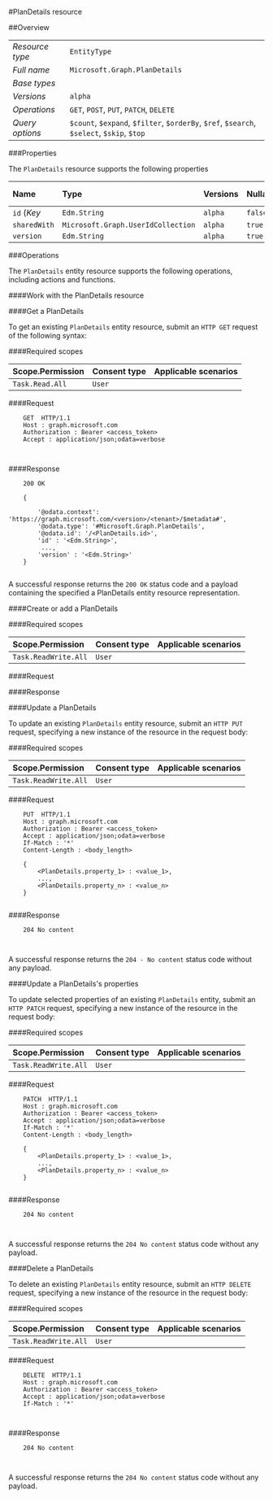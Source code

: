 #PlanDetails resource

 



##Overview

|  |  | 
| :-- | :-- | 
| _Resource type_ | `EntityType` | 
| _Full name_ | `Microsoft.Graph.PlanDetails` | 
| _Base types_ |  | 
| _Versions_ | `alpha` | 
| _Operations_ | `GET`, `POST`, `PUT`, `PATCH`, `DELETE` | 
| _Query options_ | `$count`, `$expand`, `$filter`, `$orderBy`, `$ref`, `$search`, `$select`, `$skip`, `$top` | 


###Properties

The `PlanDetails` resource supports the following properties 

| Name | Type | Versions | Nullable | Unicode | Writeable | Required to create | Default value | Comments | 
| :-- | :-- | :-- | :-- | :-- | :-- | :-- | :-- | :-- | 
| `id` (_Key_ | `Edm.String` | `alpha` | `false` | `false` | `true` | `true` |  |  | 
| `sharedWith` | `Microsoft.Graph.UserIdCollection` | `alpha` | `true` | `n/a` | `true` | `true` |  |  | 
| `version` | `Edm.String` | `alpha` | `true` | `false` | `true` | `true` |  |  | 


###Operations

The `PlanDetails` entity resource supports the following operations, including actions and functions. 

####Work with the PlanDetails resource

####Get a PlanDetails

To get an existing `PlanDetails` entity resource, submit an `HTTP GET` request of the following syntax: 

####Required scopes

| Scope.Permission | Consent type | Applicable scenarios | 
| :-- | :-- | :-- | 
| `Task.Read.All` | `User` |  | 
####Request

```
	GET  HTTP/1.1
	Host : graph.microsoft.com
	Authorization : Bearer <access_token>
	Accept : application/json;odata=verbose
	
	
```

####Response

```
	200 OK
	
	{
	
		'@odata.context': 'https://graph.microsoft.com/<version>/<tenant>/$metadata#',
		'@odata.type': '#Microsoft.Graph.PlanDetails',
		'@odata.id': '/<PlanDetails.id>',
		'id' : '<Edm.String>',
		 ...,
		'version' : '<Edm.String>'
	}
	
```

A successful response returns the `200 OK` status code and a payload containing the specified a PlanDetails entity resource representation. 

####Create or add a PlanDetails

 

####Required scopes

| Scope.Permission | Consent type | Applicable scenarios | 
| :-- | :-- | :-- | 
| `Task.ReadWrite.All` | `User` |  | 
####Request

####Response

 

####Update a PlanDetails

To update an existing `PlanDetails` entity resource, submit an `HTTP PUT` request, specifying a new instance of the resource in the request body: 

####Required scopes

| Scope.Permission | Consent type | Applicable scenarios | 
| :-- | :-- | :-- | 
| `Task.ReadWrite.All` | `User` |  | 
####Request

```
	PUT  HTTP/1.1
	Host : graph.microsoft.com
	Authorization : Bearer <access_token>
	Accept : application/json;odata=verbose
	If-Match : '*'
	Content-Length : <body_length>
	
	{
		<PlanDetails.property_1> : <value_1>,
		...,
		<PlanDetails.property_n> : <value_n>
	}
	
```

####Response

```
	204 No content
	
	
```

A successful response returns the `204 - No content` status code without any payload. 

####Update a PlanDetails's properties

To update selected properties of an existing `PlanDetails` entity, submit an `HTTP PATCH` request, specifying a new instance of the resource in the request body: 

####Required scopes

| Scope.Permission | Consent type | Applicable scenarios | 
| :-- | :-- | :-- | 
| `Task.ReadWrite.All` | `User` |  | 
####Request

```
	PATCH  HTTP/1.1
	Host : graph.microsoft.com
	Authorization : Bearer <access_token>
	Accept : application/json;odata=verbose
	If-Match : '*'
	Content-Length : <body_length>
	
	{
		<PlanDetails.property_1> : <value_1>,
		...,
		<PlanDetails.property_n> : <value_n>
	}
	
```

####Response

```
	204 No content
	
	
```

A successful response returns the `204 No content` status code without any payload. 

####Delete a PlanDetails 

To delete an existing `PlanDetails` entity resource, submit an `HTTP DELETE` request, specifying a new instance of the resource in the request body: 

####Required scopes

| Scope.Permission | Consent type | Applicable scenarios | 
| :-- | :-- | :-- | 
| `Task.ReadWrite.All` | `User` |  | 
####Request

```
	DELETE  HTTP/1.1
	Host : graph.microsoft.com
	Authorization : Bearer <access_token>
	Accept : application/json;odata=verbose
	If-Match : '*'
	
	
```

####Response

```
	204 No content
	
	
```

A successful response returns the `204 No content` status code without any payload. 

